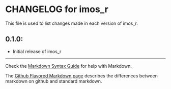 # CHANGELOG for imos_r

This file is used to list changes made in each version of imos_r.

## 0.1.0:

* Initial release of imos_r

- - -
Check the [Markdown Syntax Guide](http://daringfireball.net/projects/markdown/syntax) for help with Markdown.

The [Github Flavored Markdown page](http://github.github.com/github-flavored-markdown/) describes the differences between markdown on github and standard markdown.
